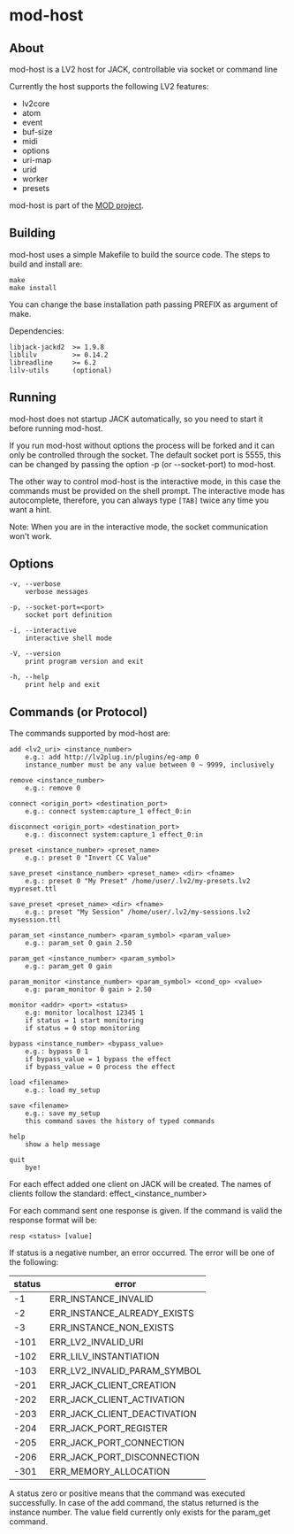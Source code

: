 mod-host
========

About
-----

mod-host is a LV2 host for JACK, controllable via socket or command line

Currently the host supports the following LV2 features:

* lv2core
* atom
* event
* buf-size
* midi
* options
* uri-map
* urid
* worker
* presets

mod-host is part of the [MOD project](http://portalmod.com).


Building
--------

mod-host uses a simple Makefile to build the source code.
The steps to build and install are:

    make
    make install

You can change the base installation path passing PREFIX as argument of make.

Dependencies:

    libjack-jackd2  >= 1.9.8
    liblilv         >= 0.14.2
    libreadline     >= 6.2
    lilv-utils      (optional)


Running
-------

mod-host does not startup JACK automatically, so you need to start it before
running mod-host.

If you run mod-host without options the process will be forked and it can only
be controlled through the socket.
The default socket port is 5555, this can be changed by passing the option
-p (or --socket-port) to mod-host.

The other way to control mod-host is the interactive mode, in this case the
commands must be provided on the shell prompt.
The interactive mode has autocomplete, therefore, you can always type `[TAB]`
twice any time you want a hint.

Note: When you are in the interactive mode, the socket communication won't work.


Options
-------
    -v, --verbose
        verbose messages

    -p, --socket-port=<port>
        socket port definition

    -i, --interactive
        interactive shell mode

    -V, --version
        print program version and exit

    -h, --help
        print help and exit


Commands (or Protocol)
----------------------

The commands supported by mod-host are:

    add <lv2_uri> <instance_number>
        e.g.: add http://lv2plug.in/plugins/eg-amp 0
        instance_number must be any value between 0 ~ 9999, inclusively

    remove <instance_number>
        e.g.: remove 0

    connect <origin_port> <destination_port>
        e.g.: connect system:capture_1 effect_0:in

    disconnect <origin_port> <destination_port>
        e.g.: disconnect system:capture_1 effect_0:in

    preset <instance_number> <preset_name>
        e.g.: preset 0 "Invert CC Value"

    save_preset <instance_number> <preset_name> <dir> <fname>
        e.g.: preset 0 "My Preset" /home/user/.lv2/my-presets.lv2 mypreset.ttl

    save_preset <preset_name> <dir> <fname>
        e.g.: preset "My Session" /home/user/.lv2/my-sessions.lv2 mysession.ttl

    param_set <instance_number> <param_symbol> <param_value>
        e.g.: param_set 0 gain 2.50

    param_get <instance_number> <param_symbol>
        e.g.: param_get 0 gain

    param_monitor <instance_number> <param_symbol> <cond_op> <value>
        e.g: param_monitor 0 gain > 2.50

    monitor <addr> <port> <status>
        e.g: monitor localhost 12345 1
        if status = 1 start monitoring
        if status = 0 stop monitoring

    bypass <instance_number> <bypass_value>
        e.g.: bypass 0 1
        if bypass_value = 1 bypass the effect
        if bypass_value = 0 process the effect

    load <filename>
        e.g.: load my_setup

    save <filename>
        e.g.: save my_setup
        this command saves the history of typed commands

    help
        show a help message

    quit
        bye!

For each effect added one client on JACK will be created. The names of clients
follow the standard: effect_\<instance_number\>

For each command sent one response is given. If the command is valid the
response format will be:

    resp <status> [value]

If status is a negative number, an error occurred. The error will be one of the
following:

| status  | error                            |
| --------|----------------------------------|
| -1      | ERR\_INSTANCE\_INVALID           |
| -2      | ERR\_INSTANCE\_ALREADY\_EXISTS   |
| -3      | ERR\_INSTANCE\_NON\_EXISTS       |
| -101    | ERR\_LV2\_INVALID\_URI           |
| -102    | ERR\_LILV\_INSTANTIATION         |
| -103    | ERR\_LV2\_INVALID\_PARAM\_SYMBOL |
| -201    | ERR\_JACK\_CLIENT\_CREATION      |
| -202    | ERR\_JACK\_CLIENT\_ACTIVATION    |
| -203    | ERR\_JACK\_CLIENT\_DEACTIVATION  |
| -204    | ERR\_JACK\_PORT\_REGISTER        |
| -205    | ERR\_JACK\_PORT\_CONNECTION      |
| -206    | ERR\_JACK\_PORT\_DISCONNECTION   |
| -301    | ERR\_MEMORY\_ALLOCATION          |

A status zero or positive means that the command was executed successfully.
In case of the add command, the status returned is the instance number.
The value field currently only exists for the param_get command.
